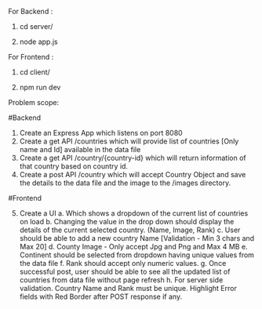 For Backend :

1. cd server/

2. node app.js


For Frontend :

1. cd client/

2. npm run dev

Problem scope:

#Backend

1. Create an Express App which listens on port 8080
2. Create a get API /countries which will provide list of countries [Only name and Id]
available in the data file
3. Create a get API /country/{country-id} which will return information of that country
based on country id.
4. Create a post API /country which will accept Country Object and save the details to the
data file and the image to the /images directory.

#Frontend

5. Create a UI
a. Which shows a dropdown of the current list of countries on load
b. Changing the value in the drop down should display the details of the current
selected country. (Name, Image, Rank)
c. User should be able to add a new country Name [Validation - Min 3 chars and
Max 20]
d. County Image - Only accept Jpg and Png and Max 4 MB
e. Continent should be selected from dropdown having unique values from the data
file
f.
Rank should accept only numeric values.
g. Once successful post, user should be able to see all the updated list of countries
from data file without page refresh
h. For server side validation. Country Name and Rank must be unique. Highlight
Error fields with Red Border after POST response if any.

